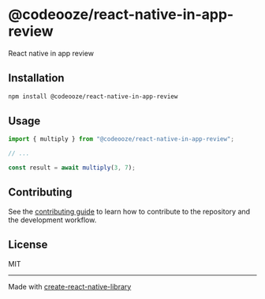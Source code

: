 # @codeooze/react-native-in-app-review
React native in app review
## Installation

```sh
npm install @codeooze/react-native-in-app-review
```

## Usage

```js
import { multiply } from "@codeooze/react-native-in-app-review";

// ...

const result = await multiply(3, 7);
```

## Contributing

See the [contributing guide](CONTRIBUTING.md) to learn how to contribute to the repository and the development workflow.

## License

MIT

---

Made with [create-react-native-library](https://github.com/callstack/react-native-builder-bob)
